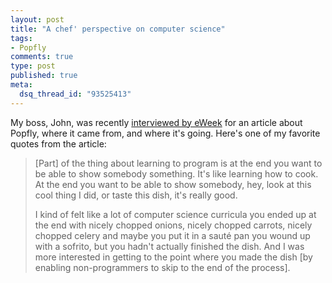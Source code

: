 ```yaml
--- 
layout: post
title: "A chef' perspective on computer science"
tags: 
- Popfly
comments: true
type: post
published: true
meta: 
  dsq_thread_id: "93525413"
---
```

My boss, John, was recently <a href="http://www.eweek.com/article2/0%2c1895%2c2163953%2c00.asp">interviewed by eWeek</a> for an article about Popfly, where it came from, and where it's going. Here's one of my favorite quotes from the article:
  <blockquote>[Part] of the thing about learning to program is at the end you want to be able to show somebody something. It's like learning how to cook. At the end you want to be able to show somebody, hey, look at this cool thing I did, or taste this dish, it's really good.  

  I kind of felt like a lot of computer science curricula you ended up at the end with nicely chopped onions, nicely chopped carrots, nicely chopped celery and maybe you put it in a sauté pan you wound up with a sofrito, but you hadn't actually finished the dish. And I was more interested in getting to the point where you made the dish [by enabling non-programmers to skip to the end of the process].</blockquote>

